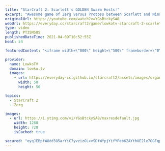 ```yaml
---
title: "StarCraft 2: Scarlett's GOLDEN Swarm Hosts!"
excerpt: "Awesome game of Zerg versus Protoss between Scarlett and Nina in StarCraft 2. This particular game is far different from what we normally see at the pro level in this matchup. A wide variety of units is used, with only a minor focus on the Stargate units and Corruptors.  Support my work on Patreon: http://www.patreon.com/lowkotv"
originalUrl: https://youtube.com/watch?v=YGsBtckySA8
webUrl: https://everyday.cc/starcraft2/game/lowkotv-starcraft-2-scarletts-golden-swarm-hosts/
type: video
length: PT35M58S
publishedDateTime: 2021-04-09T10:52:55Z
heat: 54

featuredContent: "<iframe width=\"800\" height=\"500\" frameborder=\"0\" src=\"https://www.youtube.com/embed/YGsBtckySA8\" allow=\"accelerometer; autoplay; encrypted-media; gyroscope; picture-in-picture\" allowfullscreen></iframe>"

provider:
  name: LowkoTV
  domain: lowko.tv
  images:
    - url: https://everyday-cc.github.io/starcraft2/assets/images/organizations/lowko.tv-50x50.jpg
      width: 50
      height: 50

topics:
  - StarCraft 2
  - Zerg

images:
  - url: https://i.ytimg.com/vi/YGsBtckySA8/maxresdefault.jpg
    width: 1280
    height: 720
    isCached: true

secured: "oyqJEBpfW8dd385arYiC7yvzizOLxvSDtWYpjYifYPeb6ZAYthUE2le7OGFqp3OEqL0WaObvslJzDSm4OW/3GQyHpbu4XG6q3nYHOU3aaKCcBWKqIkX+63hjxcaHQ/IF+fvMB0Gm6GwAsMnwPLLFdtoY+ifI8sBRE6jcQmr+4pKaZ+NAd39nE+MoNUVmhUSeGgLUKIYB9jPZj16fagbwak4tI8Sn4/9wvMoCLLLiGqY4MCgpAKbBBMB7hI2Dm2U2A9tGz/Hcw4bTbbgGSPKgM4sQ9INXSXDLFLCv2kcGBloCAgjSuqSL1zNJ5FLH5tMRdC2cK2cC/m2qFmZ9sq72+JwAklD1zAsbV9qDPOfaZ9QBlfiD+g2JTfmacxMRdrt1xj6esrqTib6TzC2urUZ/+Aect63ahuNdfcumQRHtLHg=;NCgzxL2NyOf6GTiHLB19SQ=="
---
```


